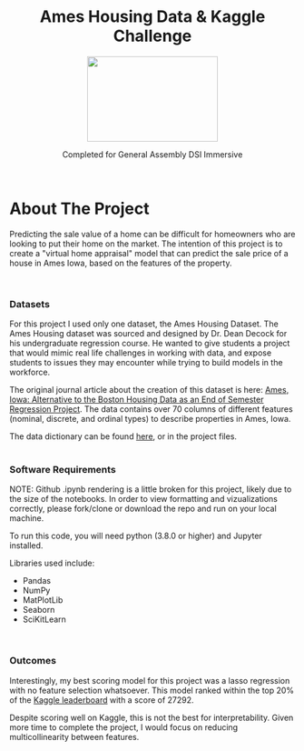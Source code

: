 <div id="top"></div>

<h1 align="center">Ames Housing Data & Kaggle Challenge </h3>
<div align = 'center'> <img src="https://www.kindpng.com/picc/m/3-32823_house-drawing-png-transparent-png.png" height=150 width=230> </div>

  <p align="center">
    Completed for General Assembly DSI Immersive
    <br />
  </p>
</div>
<br />


<!-- ABOUT THE PROJECT -->
# About The Project

Predicting the sale value of a home can be difficult for homeowners who are looking to put their home on the market. The intention of this project is to create a "virtual home appraisal" model that can predict the sale price of a house in Ames Iowa, based on the features of the property. 

<br />


### Datasets
For this project I used only one dataset, the Ames Housing Dataset. 
The Ames Housing dataset was sourced and designed by Dr. Dean Decock for his undergraduate regression course. He wanted to give students a project that would mimic real life challenges in working with data, and expose students to issues they may encounter while trying to build models in the workforce. 

The original journal article about the creation of this dataset is here: [Ames, Iowa: Alternative to the Boston Housing Data as an
End of Semester Regression Project](http://jse.amstat.org/v19n3/decock.pdf).
The data contains over 70 columns of different features (nominal, discrete, and ordinal types) to describe properties in Ames, Iowa.
    
The data dictionary can be found [here](http://jse.amstat.org/v19n3/decock/DataDocumentation.txt), or in the project files. 
<br />
<br />



### Software Requirements

NOTE: Github .ipynb rendering is a little broken for this project, likely due to the size of the notebooks. In order to view formatting and vizualizations  correctly, please fork/clone or download the repo and run on your local machine.

To run this code, you will need python (3.8.0 or higher) and Jupyter installed. <br />

Libraries used include:
* Pandas
* NumPy
* MatPlotLib
* Seaborn
* SciKitLearn

<br />


### Outcomes
Interestingly, my best scoring model for this project was a lasso regression with no feature selection whatsoever. This model ranked within the top 20% of the [Kaggle leaderboard](https://www.kaggle.com/competitions/321-countdown/leaderboard) with a score of  27292. 

Despite scoring well on Kaggle, this is not the best for interpretability. Given more time to complete the project, I would focus on reducing multicollinearity between features. 



<!-- MARKDOWN LINKS & IMAGES -->
<!-- https://www.markdownguide.org/basic-syntax/#reference-style-links -->
[contributors-shield]: https://img.shields.io/github/contributors/rowangayleschaefer/modeling_housing_prices.svg?style=for-the-badge
[contributors-url]: https://github.com/rowangayleschaefer/modeling_housing_prices/graphs/contributors
[forks-shield]: https://img.shields.io/github/forks/rowangayleschaefer/modeling_housing_prices.svg?style=for-the-badge
[forks-url]: https://github.com/rowangayleschaefer/modeling_housing_prices/network/members
[stars-shield]: https://img.shields.io/github/stars/rowangayleschaefer/modeling_housing_prices.svg?style=for-the-badge
[stars-url]: https://github.com/rowangayleschaefer/modeling_housing_prices/stargazers
[issues-shield]: https://img.shields.io/github/issues/rowangayleschaefer/modeling_housing_prices.svg?style=for-the-badge
[issues-url]: https://github.com/rowangayleschaefer/modeling_housing_prices/issues
[license-shield]: https://img.shields.io/github/license/rowangayleschaefer/modeling_housing_prices.svg?style=for-the-badge
[license-url]: https://github.com/rowangayleschaefer/modeling_housing_prices/blob/master/LICENSE.txt
[linkedin-shield]: https://img.shields.io/badge/-LinkedIn-black.svg?style=for-the-badge&logo=linkedin&colorB=555
[linkedin-url]: https://linkedin.com/in/rowanschaefer
[product-screenshot]: images/screenshot.png

